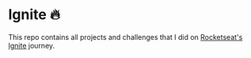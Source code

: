# Ignite :fire:

This repo contains all projects and challenges that I did on [Rocketseat's Ignite](https://rocketseat.com.br/) journey.
